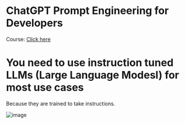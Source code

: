 # ChatGPT Prompt Engineering for Developers

Course: [Click here](https://learn.deeplearning.ai/chatgpt-prompt-eng)

# You need to use instruction tuned LLMs (Large Language Modesl) for most use cases

Because they are trained to take instructions.

![image](https://github.com/sahilrajput03/sahilrajput03/assets/31458531/9630b93d-f348-4413-80c4-f4059693a624)
